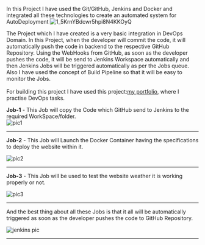 In this Project I have used the Git/GitHub, Jenkins and Docker and integrated all these technologies to create an automated system for AutoDeployment
![1_5KrnYBdcwr5hpi8N4KKOyQ](https://user-images.githubusercontent.com/59423217/185509090-5e46b390-e768-4413-a507-08158e10d004.png)

The Project which I have created is a very basic integration in DevOps Domain. In this Project, when the developer will commit the code, it will automatically push the code in backend to the respective GitHub Repository. Using the WebHooks from GitHub, as soon as the developer pushes the code, it will be send to Jenkins Workspace automatically and then Jenkins Jobs will be triggered automatically as per the Jobs queue. Also I have used the concept of Build Pipeline so that it will be easy to monitor the Jobs.<br><br>
For building this project I have used this project:<a href="https://github.com/noucair/my-portfolio">my portfolio</a>, where I practise DevOps tasks.

<b>Job-1</b> - This Job will copy the Code which GitHub send to Jenkins to the required WorkSpace/folder.<br>
![pic1](https://user-images.githubusercontent.com/59423217/185508362-a4ff8441-fe78-4738-b42c-fa73baee3342.PNG)
<hr>
<b>Job-2</b> - This Job will Launch the Docker Container having the specifications to deploy the website within it.<br>

![pic2](https://user-images.githubusercontent.com/59423217/185508419-af246854-efb7-4b14-8e1d-ae6a7f8a731a.PNG)
<hr>
<b>Job-3</b> - This Job will be used to test the website weather it is working properly or not.<br>

![pic3](https://user-images.githubusercontent.com/59423217/185508437-6fada4ac-4450-4776-bfd7-ba867120d6a2.PNG)
<hr>
And the best thing about all these Jobs is that it all will be automatically triggered as soon as the developer pushes the code to GitHub Repository.

![jenkins pic](https://user-images.githubusercontent.com/59423217/185508524-a6805da6-39c7-47aa-82c7-1e6e6acde493.PNG)
<hr>

